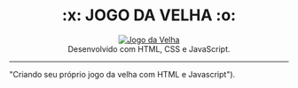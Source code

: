 <h1 align="center">:x: JOGO DA VELHA  :o:</h1>

<p align="center">
  <a href="https://lucasrmagalhaes.github.io/jogoDaVelha-js/">
    <img 
         src="https://github.com/lucasrmagalhaes/jogoDaVelha-js/blob/main/jogoDaVelha.jpg" 
         alt="Jogo da Velha" 
    />
  </a>
  <br />
  Desenvolvido com HTML, CSS e JavaScript.
</p>

<hr />

"Criando seu próprio jogo da velha com HTML e Javascript").
